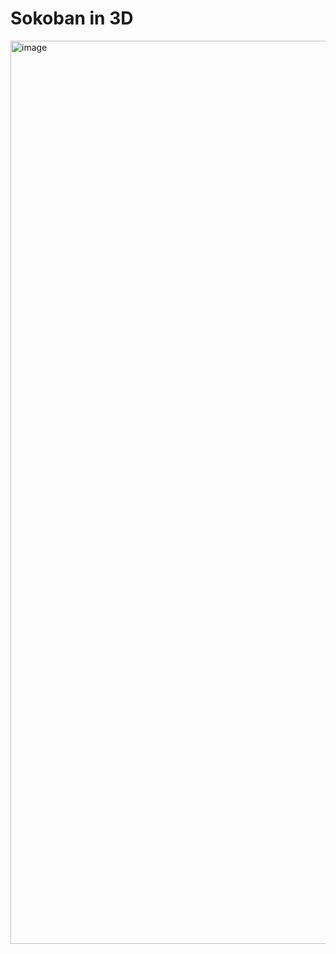# Sokoban in 3D
<img width="1445" alt="image" src="https://github.com/user-attachments/assets/9daa3c90-f9a4-4644-a651-f15a56deb691" />
